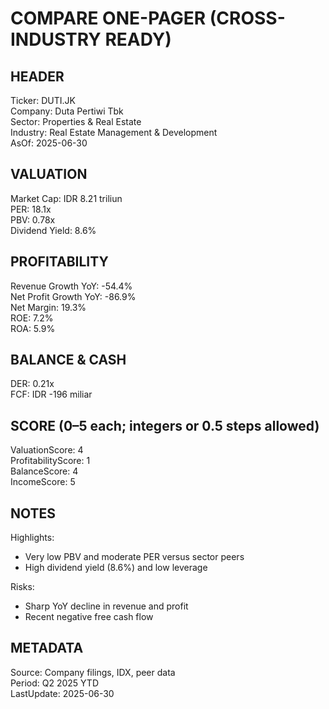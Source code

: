 # COMPARE ONE-PAGER (CROSS-INDUSTRY READY)

## HEADER
Ticker: DUTI.JK  
Company: Duta Pertiwi Tbk  
Sector: Properties & Real Estate  
Industry: Real Estate Management & Development  
AsOf: 2025-06-30

## VALUATION
Market Cap: IDR 8.21 triliun  
PER: 18.1x  
PBV: 0.78x  
Dividend Yield: 8.6%

## PROFITABILITY
Revenue Growth YoY: -54.4%  
Net Profit Growth YoY: -86.9%  
Net Margin: 19.3%  
ROE: 7.2%  
ROA: 5.9%

## BALANCE & CASH
DER: 0.21x  
FCF: IDR -196 miliar

## SCORE (0–5 each; integers or 0.5 steps allowed)
ValuationScore: 4  
ProfitabilityScore: 1  
BalanceScore: 4  
IncomeScore: 5

## NOTES
Highlights:
- Very low PBV and moderate PER versus sector peers
- High dividend yield (8.6%) and low leverage

Risks:
- Sharp YoY decline in revenue and profit
- Recent negative free cash flow

## METADATA
Source: Company filings, IDX, peer data  
Period: Q2 2025 YTD  
LastUpdate: 2025-06-30